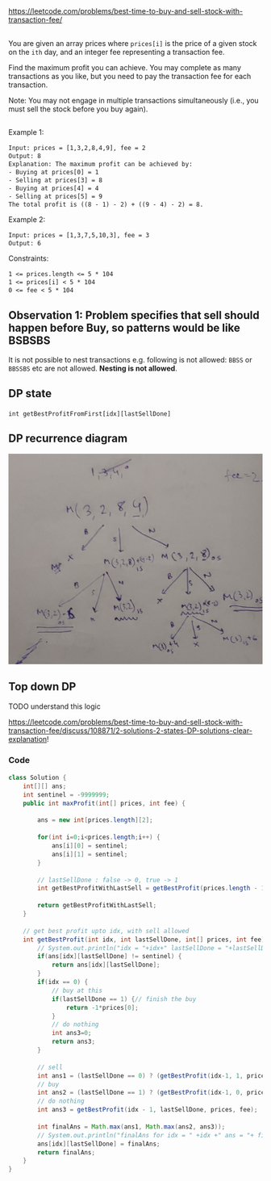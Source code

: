 

##

https://leetcode.com/problems/best-time-to-buy-and-sell-stock-with-transaction-fee/

##

You are given an array prices where `prices[i]` is the price of a given stock on the `ith` day, and an integer fee representing a transaction fee.

Find the maximum profit you can achieve. You may complete as many transactions as you like, but you need to pay the transaction fee for each transaction.

Note: You may not engage in multiple transactions simultaneously (i.e., you must sell the stock before you buy again).
 
##

Example 1:
```
Input: prices = [1,3,2,8,4,9], fee = 2
Output: 8
Explanation: The maximum profit can be achieved by:
- Buying at prices[0] = 1
- Selling at prices[3] = 8
- Buying at prices[4] = 4
- Selling at prices[5] = 9
The total profit is ((8 - 1) - 2) + ((9 - 4) - 2) = 8.
```
Example 2:
```
Input: prices = [1,3,7,5,10,3], fee = 3
Output: 6
 ```

Constraints:
```
1 <= prices.length <= 5 * 104
1 <= prices[i] < 5 * 104
0 <= fee < 5 * 104
```


## Observation 1: Problem specifies that sell should happen before Buy, so patterns would be like BSBSBS 

It is not possible to nest transactions e.g. following is not allowed: `BBSS` or `BBSSBS` etc are not allowed. **Nesting is not allowed**.


##  DP state

`int getBestProfitFromFirst[idx][lastSellDone]`

## DP recurrence diagram

![Buy sell with fee recurrence](images/../../DynamicProgramming/images/buysellwithfeerecurrence.jpg)

## Top down DP

TODO understand this logic

https://leetcode.com/problems/best-time-to-buy-and-sell-stock-with-transaction-fee/discuss/108871/2-solutions-2-states-DP-solutions-clear-explanation!

### Code

```java
class Solution {
    int[][] ans;
    int sentinel = -9999999;
    public int maxProfit(int[] prices, int fee) {
        
        ans = new int[prices.length][2];
        
        for(int i=0;i<prices.length;i++) {
            ans[i][0] = sentinel;
            ans[i][1] = sentinel;
        }
        
        // lastSellDone : false -> 0, true -> 1
        int getBestProfitWithLastSell = getBestProfit(prices.length - 1, 0, prices, fee);
        
        return getBestProfitWithLastSell;
    }
    
    // get best profit upto idx, with sell allowed
    int getBestProfit(int idx, int lastSellDone, int[] prices, int fee) {
        // System.out.println("idx = "+idx+" lastSellDone = "+lastSellDone);
        if(ans[idx][lastSellDone] != sentinel) {
            return ans[idx][lastSellDone];
        }
        if(idx == 0) {
            // buy at this 
            if(lastSellDone == 1) {// finish the buy
                return -1*prices[0];
            }
            // do nothing
            int ans3=0;
            return ans3;
        }
        
        // sell
        int ans1 = (lastSellDone == 0) ? (getBestProfit(idx-1, 1, prices, fee) + prices[idx] - fee): sentinel;
        // buy 
        int ans2 = (lastSellDone == 1) ? (getBestProfit(idx-1, 0, prices, fee) - prices[idx]) : sentinel;
        // do nothing
        int ans3 = getBestProfit(idx - 1, lastSellDone, prices, fee);
        
        int finalAns = Math.max(ans1, Math.max(ans2, ans3));
        // System.out.println("finalAns for idx = " +idx +" ans = "+ finalAns);
        ans[idx][lastSellDone] = finalAns;
        return finalAns;
    }
}
```